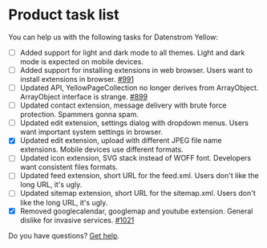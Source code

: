 # Product task list

You can help us with the following tasks for Datenstrom Yellow:

- [ ] Added support for light and dark mode to all themes. Light and dark mode is expected on mobile devices.
- [ ] Added support for installing extensions in web browser. Users want to install extensions in browser. [#991](https://github.com/datenstrom/community/discussions/991)
- [ ] Updated API, YellowPageCollection no longer derives from ArrayObject.  ArrayObject interface is strange. [#899](https://github.com/datenstrom/community/discussions/899)
- [ ] Updated contact extension, message delivery with brute force protection.  Spammers gonna spam.
- [ ] Updated edit extension, settings dialog with dropdown menus. Users want important system settings in browser.
- [x] Updated edit extension, upload with different JPEG file name extensions. Mobile devices use different formats. 
- [ ] Updated icon extension, SVG stack instead of WOFF font. Developers want consistent files formats.
- [ ] Updated feed extension, short URL for the feed.xml. Users don't like the long URL, it's ugly. 
- [ ] Updated sitemap extension, short URL for the sitemap.xml. Users don't like the long URL, it's ugly. 
- [x] Removed googlecalendar, googlemap and youtube extension. General dislike for invasive services. [#1021](https://github.com/datenstrom/community/discussions/1021)

Do you have questions? [Get help](https://datenstrom.se/yellow/help/).
